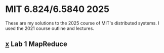 # MIT 6.824/6.5840 2025

These are my solutions to the 2025 course of MIT's distributed systems.
I used the 2021 course outline and lectures.

## [x](18a63fb67e81ad457028e7b9ab592de00102b48f) Lab 1 MapReduce
